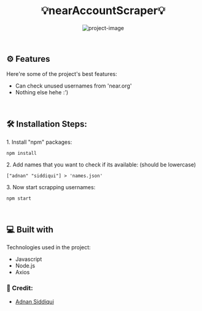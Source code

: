 <h1 align="center" id="title">💡nearAccountScraper💡</h1>
<p align="center"><img src="https://socialify.git.ci/adnansid99/nearAccountScraper/image?font=Rokkitt&amp;language=1&amp;name=1&amp;owner=1&amp;pattern=Overlapping%20Hexagons&amp;theme=Auto" alt="project-image"></p>


<br>
  
<h2>⚙️ Features</h2>


Here're some of the project's best features:


*   Can check unused usernames from 'near.org'
*   Nothing else hehe :')
<br>
<h2>🛠️ Installation Steps:</h2>

<p>1. Install "npm" packages:</p>

```
npm install
```

<p>2. Add names that you want to check if its available: (should be lowercase)</p>

```
["adnan" "siddiqui"] > 'names.json'
```

<p>3. Now start scrapping usernames:</p>

```
npm start
```

 <br>
  
<h2>💻 Built with</h2>

Technologies used in the project:

*   Javascript
*   Node.js
*   Axios


<h3>🥷 Credit:</h3>

 - <a href="https://github.com/adnansid99">Adnan Siddiqui</a>
